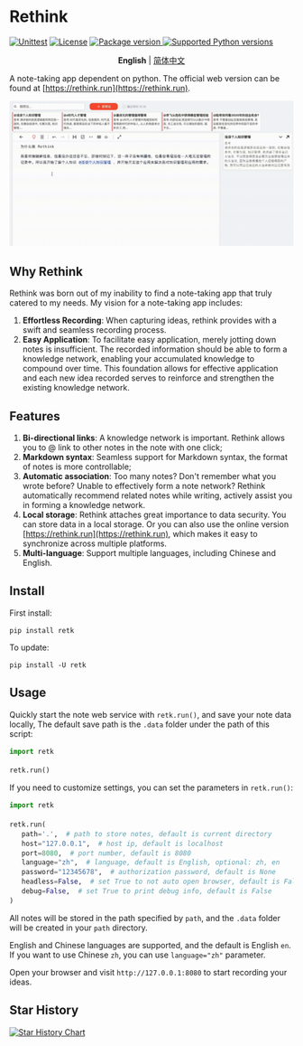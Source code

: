 # Rethink

[![Unittest](https://github.com/MorvanZhou/rethink/actions/workflows/python-tests.yml/badge.svg)](https://github.com/MorvanZhou/rethink/actions/workflows/python-app.yml)
[![License](https://img.shields.io/github/license/MorvanZhou/rethink)](https://github.com/MorvanZhou/rethink/blob/master/LICENSE)
<a href="https://pypi.org/project/retk" target="_blank">
<img src="https://img.shields.io/pypi/v/retk?color=%2334D058&label=pypi%20package" alt="Package version">
</a>
<a href="https://pypi.org/project/retk" target="_blank">
<img src="https://img.shields.io/pypi/pyversions/retk.svg?color=%2334D058" alt="Supported Python versions">
</a>

<p align="center">
  <strong>English</strong> | <a href="README_ZH.md" target="_blank">简体中文</a>
</p>

A note-taking app dependent on python.
The official web version can be found at [https://rethink.run](https://rethink.run).

![demo](https://github.com/MorvanZhou/rethink/raw/main/img/demo.gif)

## Why Rethink

Rethink was born out of my inability to find a note-taking app that truly catered to my needs. My vision for a
note-taking app includes:

1. **Effortless Recording**: When capturing ideas, rethink provides with a swift and seamless recording process.
2. **Easy Application**: To facilitate easy application, merely jotting down notes is insufficient.
   The recorded information should be able to form a knowledge network,
   enabling your accumulated knowledge to compound over time.
   This foundation allows for effective application and each new idea recorded serves to reinforce
   and strengthen the existing knowledge network.

## Features

1. **Bi-directional links**: A knowledge network is important.
   Rethink allows you to @ link to other notes in the note with one click;
2. **Markdown syntax**: Seamless support for Markdown syntax, the format of notes is more controllable;
3. **Automatic association**: Too many notes? Don't remember what you wrote before?
   Unable to effectively form a note network?
   Rethink automatically recommend related notes while writing,
   actively assist you in forming a knowledge network.
4. **Local storage**: Rethink attaches great importance to data security.
   You can store data in a local storage.
   Or you can also use the online version [https://rethink.run](https://rethink.run),
   which makes it easy to synchronize across multiple platforms.
5. **Multi-language**: Support multiple languages, including Chinese and English.

## Install

First install:

```shell
pip install retk
```

To update:

```shell
pip install -U retk
```

## Usage

Quickly start the note web service with `retk.run()`, and save your note data locally,
The default save path is the `.data` folder under the path of this script:

```python
import retk

retk.run()
```

If you need to customize settings, you can set the parameters in `retk.run()`:

```python
import retk

retk.run(
   path='.',  # path to store notes, default is current directory
   host="127.0.0.1",  # host ip, default is localhost
   port=8080,  # port number, default is 8080
   language="zh",  # language, default is English, optional: zh, en
   password="12345678",  # authorization password, default is None
   headless=False,  # set True to not auto open browser, default is False
   debug=False,  # set True to print debug info, default is False
)
```

All notes will be stored in the path specified by `path`,
and the `.data` folder will be created in your `path` directory.

English and Chinese languages are supported, and the default is English `en`.
If you want to use Chinese `zh`, you can use `language="zh"` parameter.

Open your browser and visit `http://127.0.0.1:8080` to start recording your ideas.

## Star History

<a href="https://star-history.com/?utm_source=bestxtools.com#MorvanZhou/rethink&Date">
  <picture>
    <source media="(prefers-color-scheme: dark)" srcset="https://api.star-history.com/svg?repos=MorvanZhou/rethink&type=Date&theme=dark" />
    <source media="(prefers-color-scheme: light)" srcset="https://api.star-history.com/svg?repos=MorvanZhou/rethink&type=Date" />
    <img alt="Star History Chart" src="https://api.star-history.com/svg?repos=MorvanZhou/rethink&type=Date" />
  </picture>
</a>

